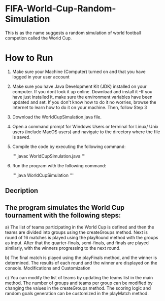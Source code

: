 # FIFA-World-Cup-Random-Simulation
This is as the name suggests a random simulation of world football competion called the World Cup. 


How to Run
==========
1) Make sure your Machine (Computer) turned on  and that you have logged in your user account

2) Make sure  you have Java Development Kit (JDK) installed on your computer. If you dont look it up online. Download and install it
      -If you have just installed it, make sure the environment variables have been updated and set. 
        If you don't know how to do it no worries, browse the Internet to learn how to do it on your machine. Then, follow Step 3

3) Download the WorldCupSimulation.java file.

4) Open a command prompt  for Windows Users or terminal for Linux/ Unix users (include MacOS users) and navigate to the directory where the file is saved.

5) Compile the code by executing the following command:

   '''
   javac WorldCupSimulation.java
   '''
   
6) Run the program with the following command:

   '''
   java WorldCupSimulation
   '''
   
   
Decription
------------------
The program simulates the World Cup tournament with the following steps:
--------------------------------------------------------------------

a) The list of teams participating in the World Cup is defined and then 
the teams are divided into groups using the createGroups method.
Next is round of 16 matches is played using the playRound method with the groups as input.
After that the quarter-finals, semi-finals, and finals are played similarly, with the winners progressing to the next round.

b) The final match is played using the playFinals method, and the winner is determined.
The results of each round and the winner are displayed on the console.
Modifications and Customization

c) You can modify the list of teams by updating the teams list in the main method.
The number of groups and teams per group can be modified by changing the values in the createGroups method.
The scoring logic and random goals generation can be customized in the playMatch method.
